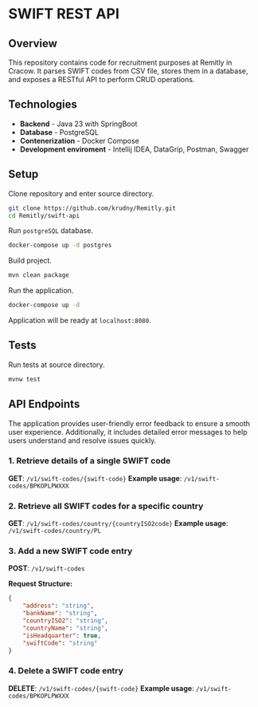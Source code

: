 # SWIFT REST API

## Overview
This repository contains code for recruitment purposes at Remitly in Cracow. It parses SWIFT codes from CSV file, stores them in a database, and exposes a RESTful API to perform CRUD operations.

## Technologies 

- **Backend** - Java 23 with SpringBoot
- **Database** - PostgreSQL
- **Contenerization** - Docker Compose
- **Development enviroment** - Intellij IDEA, DataGrip, Postman, Swagger

## Setup

Clone repository and enter source directory.

```bash
git clone https://github.com/krudny/Remitly.git
cd Remitly/swift-api
```

Run `postgreSQL` database.

```bash
docker-compose up -d postgres
```

Build project. 

```bash
mvn clean package
```

Run the application.

```bash
docker-compose up -d
```

Application will be ready at `localhost:8080`. 

## Tests

Run tests at source directory. 

```bash
mvnw test
```

## API Endpoints

The application provides user-friendly error feedback to ensure a smooth user experience. Additionally, it includes detailed error messages to help users understand and resolve issues quickly.

### 1. Retrieve details of a single SWIFT code
**GET**: `/v1/swift-codes/{swift-code}`
**Example usage**: `/v1/swift-codes/BPKOPLPWXXX`

### 2. Retrieve all SWIFT codes for a specific country
**GET**: `/v1/swift-codes/country/{countryISO2code}`
**Example usage**: `/v1/swift-codes/country/PL`

### 3. Add a new SWIFT code entry
**POST**: `/v1/swift-codes`

**Request Structure:**
```json
{
    "address": "string",
    "bankName": "string",
    "countryISO2": "string",
    "countryName": "string",
    "isHeadquarter": true,
    "swiftCode": "string"
}
```

### 4. Delete a SWIFT code entry
**DELETE**: `/v1/swift-codes/{swift-code}`
**Example usage**: `/v1/swift-codes/BPKOPLPWXXX`
